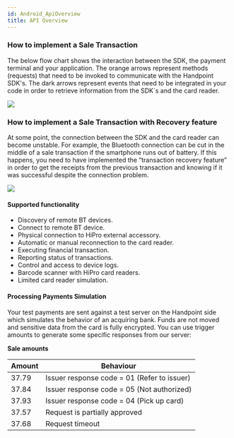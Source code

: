 ```yaml
---
id: Android_ApiOverview
title: API Overview
---
```


### How to implement a Sale Transaction

The below flow chart shows the interaction between the SDK, the payment terminal and your application. The orange arrows represent methods (requests) that need to be invoked to communicate with the Handpoint SDK's. The dark arrows represent events that need to be integrated in your code in order to retrieve information from the SDK´s and the card reader.

![](https://handpoint.imgix.net/salewithoutrecoveryOrange.png?h=500)

### How to implement a Sale Transaction with Recovery feature

At some point, the connection between the SDK and the card reader can become unstable. For example, the Bluetooth connection can be cut in the middle of a sale transaction if the smartphone runs out of battery. If this happens, you need to have implemented the “transaction recovery feature” in order to get the receipts from the previous transaction and knowing if it was successful despite the connection problem.

![](https://handpoint.imgix.net/salewithrecoveryOrange.png?h=500)


#### Supported functionality

-   Discovery of remote BT devices.
-   Connect to remote BT device.
-   Physical connection to HiPro external accessory.
-   Automatic or manual reconnection to the card reader.
-   Executing financial transaction.
-   Reporting status of transactions.
-   Control and access to device logs.
-   Barcode scanner with HiPro card readers.
-   Limited card reader simulation.

#### Processing Payments Simulation

Your test payments are sent against a test server on the Handpoint side which simulates the behavior of an acquiring bank. Funds are not moved and sensitive data from the card is fully encrypted. You can use trigger amounts to generate some specific responses from our server:

**Sale amounts**

|   Amount|  Behaviour |
|---|---|
|  37.79 | Issuer response code = 01 (Refer to issuer)  |
| 37.84  | Issuer response code = 05 (Not authorized)  |
|  37.93 |  Issuer response code = 04 (Pick up card) |
|  37.57|  Request is partially approved |
|37.68 | Request timeout|
